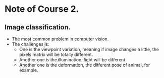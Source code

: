 # Note of Course 2.

## Image classification.
- The most common problem in computer vision. 
- The challenges is: 
	- One is the viewpoint variation, meaning if image changes a little, the pixels matrix will be totally different.
	- Another one is the illumination, light will be different.
	- Another one is the deformation, the different pose of animal, for example.
